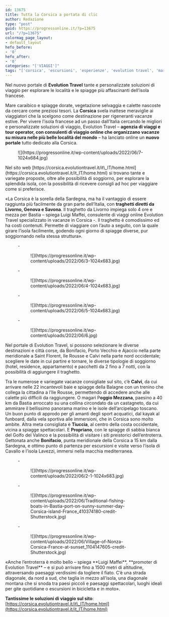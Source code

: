 ```yaml
---
id: 13675
title: Tutta la Corsica a portata di clic
author: Redazione
type: "post"
guid: https://progressonline.it/?p=13675
url: "/?p=13675"
colormag_page_layout:
- default_layout
hefo_before:
- '0'
hefo_after:
- '0'
categories: "['VIAGGI']"
tags: "['corsica', 'escursioni', 'esperienze', 'evolution travel', 'mare', 'spiagge', 'travel', 'vacanze', 'Viaggi']"
---
```


Nel nuovo portale di **Evolution Travel** tante e personalizzate soluzioni di viaggio per esplorare le località e le spiagge più affascinanti dell’isola francese.

Mare caraibico e spiagge dorate, vegetazione selvaggia e calette nascoste da cercare come preziosi tesori. La **Corsica** svela inattese meraviglie ai viaggiatori che la scelgono come destinazione per rigeneranti vacanze estive. Per vivere l’isola francese ad un passo dall’Italia cercando le migliori e personalizzate soluzioni di viaggio, Evolution Travel – **agenzia di viaggi e tour operator, con consulenti di viaggio online che organizzano vacanze su misura nelle più belle località del mondo** – ha lanciato online un **nuovo portale** tutto dedicato alla Corsica.

<figure class="wp-block-image size-large">![](https://progressonline.it/wp-content/uploads/2022/06/7-1024x684.jpg)</figure>  
Nel sito web [https://corsica.evolutiontravel.it/it\_IT/home.html](https://corsica.evolutiontravel.it/it_IT/home.html) si trovano tante e variegate proposte, oltre alle possibilità di soggiorno, per esplorare la splendida isola, con la possibilità di ricevere consigli ad hoc per viaggiare come si preferisce.

  
«La Corsica è la sorella della Sardegna, ma ha il vantaggio di essere raggiunta più facilmente da gran parte dell’Italia, con **traghetti diretti da Livorno, Genova e Savona**. Il traghetto da Livorno impiega solo 4 ore e mezza per Bastia – spiega Luigi Maffei, consulente di viaggi online Evolution Travel specializzato in vacanze in Corsica -. Il traghetto è comodissimo ed ha costi contenuti. Permette di viaggiare con l’auto a seguito, con la quale girare l’isola facilmente, godendo ogni giorno di spiagge diverse, pur soggiornando nella stessa struttura».

<figure class="wp-block-gallery columns-3 is-cropped wp-block-gallery-7 is-layout-flex wp-block-gallery-is-layout-flex">- <figure>![](https://progressonline.it/wp-content/uploads/2022/06/3-1024x683.jpg)</figure>
- <figure>![](https://progressonline.it/wp-content/uploads/2022/06/4-1024x683.jpg)</figure>
- <figure>![](https://progressonline.it/wp-content/uploads/2022/06/5-1024x683.jpg)</figure>
- <figure>![](https://progressonline.it/wp-content/uploads/2022/06/6.jpg)</figure>

</figure>Nel portale di Evolution Travel, si possono selezionare le diverse destinazioni e città corse, da Bonifacio, Porto Vecchio e Ajaccio nella parte meridionale a Saint Florent, Ile Rousse e Calvi nella parte nord occidentale; scegliere le date in cui partire e tornare, le diverse tipologie di soggiorno (hotel, residence, appartamento) e pacchetti da 2 fino a 7 notti, con la possibilità di aggiungere il traghetto.

  
Tra le numerose e variegate vacanze consigliate sul sito, c’è **Calvi**, da cui arrivare nelle 22 incantevoli baie e spiagge della Balagne con un trenino che collega la cittadina a l’Ile Rousse, permettendo di accedere anche alle calette più difficili da raggiungere. O magari P**oggio Mezzana**, paesino a 40 km da Bastia arroccato su una collina circondato da un castagneto, da cui ammirare il bellissimo panorama marino e le isole dell’arcipelago toscano. Un buon punto di approdo per gli amanti degli sport acquatici, dal kayak al funboard, dalla vela sportiva alle immersioni, che in Corsica sono molto ambite. Altra meta consigliata è **Tiuccia**, al centro della costa occidentale, vicina a spiagge spettacolari. E **Propriano**, con le spiagge di sabbia bianca del Golfo del Valinco e la possibilità di visitare i siti preistorici dell’entroterra. Gettonata anche **Bonifacio**, punta meridionale della Corsica a 15 km dalla Sardegna, e ottimo punto di partenza per escursioni e visite verso l’isola di Cavallo e l’isola Lavezzi, immersi nella macchia mediterranea.

<div class="wp-block-columns is-layout-flex wp-container-12 wp-block-columns-is-layout-flex"><div class="wp-block-column is-layout-flow wp-block-column-is-layout-flow" style="flex-basis:100%"><figure class="wp-block-gallery columns-3 is-cropped wp-block-gallery-9 is-layout-flex wp-block-gallery-is-layout-flex">- <figure>![](https://progressonline.it/wp-content/uploads/2022/06/2-1-1024x683.jpg)</figure>
- <figure>![](https://progressonline.it/wp-content/uploads/2022/06/Traditional-fishing-boats-in-Bastia-port-on-sunny-summer-day-Corsica-island-France_410374180-credit-Shutterstock.jpg)</figure>
- <figure>![](https://progressonline.it/wp-content/uploads/2022/06/Village-of-Nonza-Corsica-France-at-sunset_1104147605-credit-Shutterstock.jpg)</figure>

</figure></div></div>  
«Anche l’entroterra è molto bello – spiega **Luigi Maffei**, **promoter di Evolution Travel** – e si può arrivare fino a 1500 metri di altitudine, attraversando paesaggi verdissimi da togliere il fiato. C’è una strada diagonale, da nord a sud, che taglia in mezzo all’isola, una diagonale montana che si snoda tra paesi piccoli e paesaggi spettacolari, luoghi ideali per gite quotidiane o escursioni in bicicletta e in moto».

**Tantissime le soluzioni di viaggio sul sito**: [https://corsica.evolutiontravel.it/it\_IT/home.html](https://corsica.evolutiontravel.it/it_IT/home.html)
